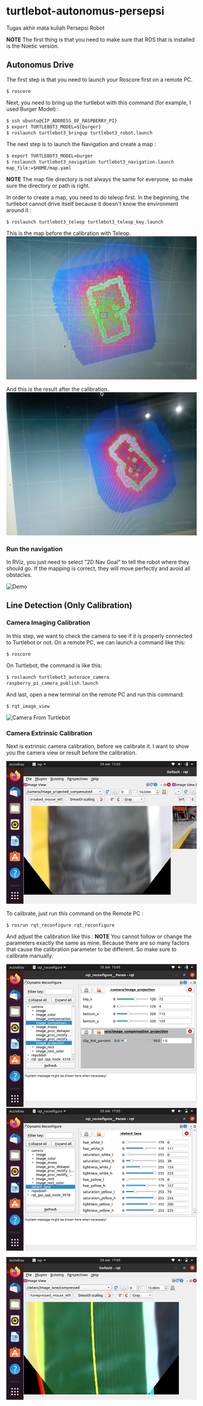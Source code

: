 # turtlebot-autonomus-persepsi
Tugas akhir mata kuliah Persepsi Robot

**NOTE**
The first thing is that you need to make sure that ROS that is installed is the Noetic version.

## Autonomus Drive
The first step is that you need to launch your Roscore first on a remote PC.
```
$ roscore
```
Next, you need to bring up the turtlebot with this command (for example, I used Burger Model) :
```
$ ssh ubuntu@{IP_ADDRESS_OF_RASPBERRY_PI}
$ export TURTLEBOT3_MODEL=${burger}
$ roslaunch turtlebot3_bringup turtlebot3_robot.launch
```

The next step is to launch the Navigation and create a map :
```
$ export TURTLEBOT3_MODEL=burger
$ roslaunch turtlebot3_navigation turtlebot3_navigation.launch map_file:=$HOME/map.yaml
```
**NOTE** The map file directory is not always the same for everyone, so make sure the directory or path is right.

In order to create a map, you need to do teleop first. In the beginning, the turtlebot cannot drive itself because it doesn't know the environment around it :
```
$ roslaunch turtlebot3_teleop turtlebot3_teleop_key.launch
```
This is the map before the calibration with Teleop.
![before_map](https://github.com/mananispiwpiw/turtlebot-autonomus-persepsi/blob/main/map_before.jpeg)

And this is the result after the calibration.
![after_map](https://github.com/mananispiwpiw/turtlebot-autonomus-persepsi/blob/main/map_after.jpeg)

### Run the navigation
In RViz, you just need to select "2D Nav Goal" to tell the robot where they should go. If the mapping is correct, they will move perfectly and avoid all obstacles.

![Demo](https://github.com/mananispiwpiw/turtlebot-autonomus-persepsi/blob/main/ezgif.com-video-to-gif.gif)


## Line Detection (Only Calibration)
### Camera Imaging Calibration
In this step, we want to check the camera to see if it is properly connected to Turtlebot or not. 
On a remote PC, we can launch a command like this: 
```
$ roscore
```
On Turtlebot, the command is like this:
```
$ roslaunch turtlebot3_autorace_camera raspberry_pi_camera_publish.launch
```
And last, open a new terminal on the remote PC and run this command:
```
$ rqt_image_view
```

![Camera From Turtlebot]()

### Camera Extrinsic Calibration
Next is extrinsic camera calibration, before we calibrate it. I want to show you the camera view or result before the calibration.

![Before Calibration](https://github.com/mananispiwpiw/turtlebot-autonomus-persepsi/blob/main/extrinsic_before.jpeg)

To calibrate, just run this command on the Remote PC :
```
$ rosrun rqt_reconfigure rqt_reconfigure
```

And adjust the calibration like this :
**NOTE** You cannot follow or change the parameters exactly the same as mine. Because there are so many factors that cause the calibration parameter to be different. So make sure to calibrate manually.

![parameter1](https://github.com/mananispiwpiw/turtlebot-autonomus-persepsi/blob/main/parameter1.jpeg)
![parameter2](https://github.com/mananispiwpiw/turtlebot-autonomus-persepsi/blob/main/parameter2.jpeg)

![Calibration Result](https://github.com/mananispiwpiw/turtlebot-autonomus-persepsi/blob/main/extrinsic_after.jpeg)

